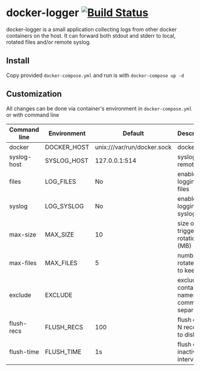 # docker-logger [![Build Status](https://drone.umputun.com/api/badges/umputun/docker-logger/status.svg)](https://drone.umputun.com/umputun/docker-logger)

docker-logger is a small application collecting logs from other docker containers on the host. It can forward both stdout and stderr to local, rotated files and/or remote syslog.

## Install

Copy provided `docker-compose.yml` and run is with `docker-compose up -d`

## Customization

All changes can be done via container's environment in `docker-compose.yml` or with command line

| Command line | Environment | Default                     | Description                               |
| ------------ | ----------- | --------------------------- | ----------------------------------------- |
| docker       | DOCKER_HOST | unix:///var/run/docker.sock | docker host                               |
| syslog-host  | SYSLOG_HOST | 127.0.0.1:514               | syslog remote host                        |
| files        | LOG_FILES   | No                          | enable logging to files                   |
| syslog       | LOG_SYSLOG  | No                          | enable logging to syslog                  |
| max-size     | MAX_SIZE    | 10                          | size of log triggering rotation (MB)      |
| max-files    | MAX_FILES   | 5                           | number of rotated files to keep           |
| exclude      | EXCLUDE     |                             | excluded container names, comma separated |
| flush-recs   | FLUSH_RECS  | 100                         | flush every N records to disk             |
| flush-time   | FLUSH_TIME  | 1s                          | flush on inactivity interval              |
